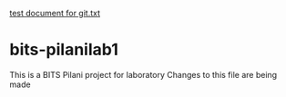 [test document for git.txt](https://github.com/202276/bits-pilanilab1/files/9457594/test.document.for.git.txt)
# bits-pilanilab1
This is a BITS Pilani project for laboratory
Changes to this file are being made

